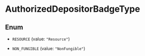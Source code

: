 

# AuthorizedDepositorBadgeType

## Enum


* `RESOURCE` (value: `"Resource"`)

* `NON_FUNGIBLE` (value: `"NonFungible"`)



